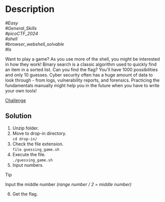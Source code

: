 # Description

_#Easy_<br>
_#General_Skills_<br>
_#picoCTF_2024_<br>
_#shell_<br>
_#browser_webshell_solvable_<br>
_#ls_<br>

Want to play a game? As you use more of the shell, you might be interested in how they work! Binary search is a classic algorithm used to quickly find an item in a sorted list. Can you find the flag? You'll have 1000 possibilities and only 10 guesses.
Cyber security often has a huge amount of data to look through - from logs, vulnerability reports, and forensics. Practicing the fundamentals manually might help you in the future when you have to write your own tools!

[Challenge](../Obedient_Cat/obedient_cat)

## Solution

1. Unzip folder.
2. Move to drop-in directory.<br>
   `cd drop-in/`
3. Check the file extension.<br>
   `file guessing_game.sh`
4. Execute the file.<br>
   `./guessing_game.sh`
5. Input numbers.<br>
> [!TIP]
> Input the middle number *(range number / 2 = middle number)*

6. Get the flag.


